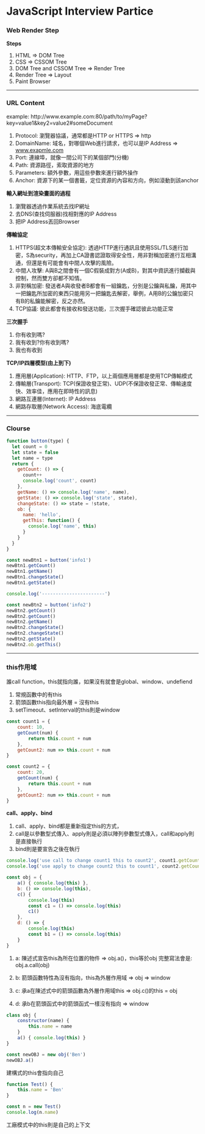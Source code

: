 # JavaScript Interview Partice

### Web Render Step
<p>

**Steps**
1. HTML => DOM Tree
2. CSS ⇒ CSSOM Tree
3. DOM Tree and CSSOM Tree ⇒ Render Tree
4. Render Tree ⇒ Layout
5. Paint Browser

</p>

---

### URL Content
<p>
example: http://www.example.com:80/path/to/myPage?key=value1&key2=value2#someDocument

1. Protocol: 瀏覽器協議，通常都是HTTP or HTTPS ⇒ http
2. DomainName: 域名，對哪個Web進行請求，也可以是IP Address ⇒ www.exapmle.com
3. Port: 連線埠，就像一間公司下的某個部門(分機)
4. Path: 資源路徑，索取資源的地方
5. Parameters: 額外參數，用這些參數來進行額外操作
6. Anchor: 資源下的某一個書籤，定位資源的內容和方向，例如滾動到該anchor


**輸入網址到渲染畫面的過程**
1. 瀏覽器透過作業系統去找IP網址
2. 去DNS(查找伺服器)找相對應的IP Address
3. 把IP Address丟回Browser


**傳輸協定**
1. HTTPS(超文本傳輸安全協定): 透過HTTP進行通訊且使用SSL/TLS進行加密，S為security，再加上CA證書認證取得安全性，用非對稱加密進行互相溝通，但還是有可能會有中間人攻擊的風險。
2. 中間人攻擊: A與B之間會有一個C假裝成對方(A或B)，對其中資訊進行攔截與控制，然而雙方卻都不知情。
3. 非對稱加密: 發送者A與收發者B都會有一組鑰匙，分別是公鑰與私鑰，用其中一把鑰匙所加密的東西只能用另一把鑰匙去解密，舉例，A用B的公鑰加密只有B的私鑰能解密，反之亦然。
5. TCP協議: 彼此都會有接收和發送功能，三次握手確認彼此功能正常

**三次握手**
1. 你有收到嗎?
2. 我有收到?你有收到嗎?
3. 我也有收到

**TCP/IP四層模型(由上到下)**
1. 應用層(Application): HTTP、FTP，以上兩個應用層都是使用TCP傳輸模式
2. 傳輸層(Transport): TCP(保證收發正常)、UDP(不保證收發正常、傳輸速度快、效率佳，應用在即時性的訊息)
3. 網路互連層(Internet): IP Address
4. 網路存取層(Network Access): 海底電纜
</p>

---

### Clourse
```javascript
function button(type) {
  let count = 0
  let state = false
  let name = type
  return {
    getCount: () => {
      count++
      console.log('count', count)
    },
    getName: () => console.log('name', name),
    getState: () => console.log('state', state),
    changeState: () => state = !state,
    ob: {
      name: 'hello',
      getThis: function() {
        console.log('name', this)
      }
    }
  }
}

const newBtn1 = button('info1')
newBtn1.getCount()
newBtn1.getName()
newBtn1.changeState()
newBtn1.getState()

console.log('-----------------------')

const newBtn2 = button('info2')
newBtn2.getCount()
newBtn2.getCount()
newBtn2.getName()
newBtn2.changeState()
newBtn2.changeState()
newBtn2.getState()
newBtn2.ob.getThis()
```

---

### this作用域
<p>

誰call function，this就指向誰，如果沒有就會是global、window、undefiend
1. 常規函數中的有this
2. 箭頭函數this指向最外層 = 沒有this
3. setTimeout、setInterval的this則是window

```javascript
const count1 = {
	count: 10,
	getCount(num) {
		return this.count + num
	},
	getCount2: num => this.count + num
}

const count2 = {
	count: 20,
	getCount(num) {
		return this.count + num
	},
	getCount2: num => this.count + num
}
```

<p>

**call、apply、bind**

1. call、apply、bind都是重新指定this的方式，
2. call是以參數型式傳入、apply則是必須以陣列參數型式傳入，call和apply則是直接執行
3. bind則是要宣告之後在執行
</p>

```javascript
console.log('use call to change count1 this to count2', count1.getCount.call(count2, 50))
console.log('use apply to change count2 this to count1', count2.getCount.apply(count1, [60]))

const obj = {
	a() { console.log(this) },
	b: () => console.log(this),
	c() {
		console.log(this)
		const c1 = () => console.log(this)
		c1()
	},
	d: () => {
		console.log(this)
		const b1 = () => console.log(this)
	}
}
```

<p>

1. a: 陳述式宣告this為所在位置的物件 => obj.a()，this等於obj
完整寫法會是: obj.a.call(obj)

2. b: 箭頭函數特性為沒有指向，this為外層作用域 => obj => window
3. c: 承a在陳述式中的箭頭函數為外層作用域this => obj.c()的this = obj
4. d: 承b在箭頭函式中的箭頭函式一樣沒有指向 => window
</p>

```javascript
class obj {
	constructor(name) {
		this.name = name
	}
	a() { console.log(this) }
}

const newOBJ = new obj('Ben')
newOBJ.a()

```
<p>建構式的this會指向自己</p>

```javascript
function Test() {
	this.name = 'Ben'
}

const n = new Test()
console.log(n.name)
```

<p>工廠模式中的this則是自己的上下文</p>
</p>